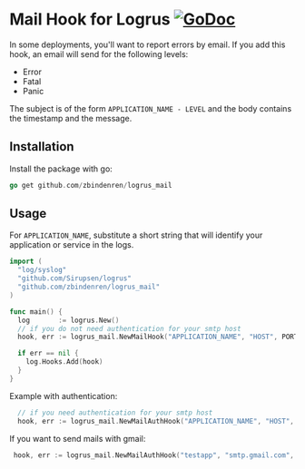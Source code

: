 # Mail Hook for Logrus [![GoDoc](http://godoc.org/github.com/zbinderen/logrus_mail?status.svg)](http://godoc.org/github.com/zbindenren/logrus_mail)

In some deployments, you'll want to report errors by email. If you add this hook, an email will send for the following levels:

* Error
* Fatal
* Panic

The subject is of the form `APPLICATION_NAME - LEVEL` and the body contains the timestamp and the message.

## Installation

Install the package with go:

```go
go get github.com/zbindenren/logrus_mail
```

## Usage

For `APPLICATION_NAME`, substitute a short string that will identify your application or service in the logs.

```go
import (
  "log/syslog"
  "github.com/Sirupsen/logrus"
  "github.com/zbindenren/logrus_mail"
)

func main() {
  log       := logrus.New()
  // if you do not need authentication for your smtp host
  hook, err := logrus_mail.NewMailHook("APPLICATION_NAME", "HOST", PORT, "FROM", "TO")

  if err == nil {
    log.Hooks.Add(hook)
  }
}
```

Example with authentication:
```go
  // if you need authentication for your smtp host
  hook, err := logrus_mail.NewMailAuthHook("APPLICATION_NAME", "HOST", PORT, "FROM", "TO", "USERNAME", "PASSWORD")
```

If you want to send mails with gmail:
```go
 hook, err := logrus_mail.NewMailAuthHook("testapp", "smtp.gmail.com", 587, "user.name@gmail.com", "user.name@gmail.com", "user.name", "password")
```
